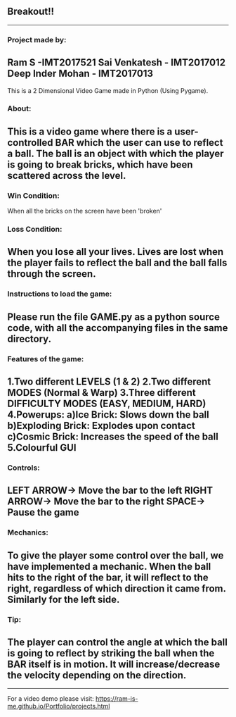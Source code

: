 ## Breakout!!
-----------------------------------------------------------------
### Project made by:
Ram S -IMT2017521
Sai Venkatesh - IMT2017012
Deep Inder Mohan - IMT2017013
-----------------------------------------------------------------
This is a 2 Dimensional Video Game made in Python (Using Pygame).

### About:
This is a video game where there is a user-controlled BAR which the user
can use to reflect a ball.
The ball is an object with which the player is going to break bricks,
which have been scattered across the level. 
-----------------------------------------------------------------
### Win Condition: 
When all the bricks on the screen have been 'broken'

### Loss Condition: 
When you lose all your lives. Lives are lost when the
player fails to reflect the ball and the ball falls through the screen.
-----------------------------------------------------------------
### Instructions to load the game:
Please run the file GAME.py as a python source code, with all the
accompanying files in the same directory.
-----------------------------------------------------------------
### Features of the game:
1.Two different LEVELS (1 & 2)
2.Two different MODES (Normal & Warp)
3.Three different DIFFICULTY MODES (EASY, MEDIUM, HARD)
4.Powerups:
  a)Ice Brick: Slows down the ball
  b)Exploding Brick: Explodes upon contact
  c)Cosmic Brick: Increases the speed of the ball
5.Colourful GUI
------------------------------------------------------------------
### Controls:
LEFT ARROW-> Move the bar to the left
RIGHT ARROW-> Move the bar to the right
SPACE-> Pause the game
------------------------------------------------------------------
### Mechanics: 
To give the player some control over the ball, we have
implemented a mechanic. When the ball hits to the right of the bar, it
will reflect to the right, regardless of which direction it came from.
Similarly for the left side. 
------------------------------------------------------------------
### Tip: 
The player can control the angle at which the ball is going to reflect by
striking the ball when the BAR itself is in motion. It will
increase/decrease the velocity depending on the direction.
------------------------------------------------------------------
------------------------------------------------------------------

For a video demo please visit: https://ram-is-me.github.io/Portfolio/projects.html




